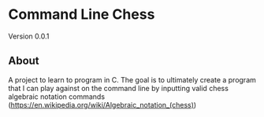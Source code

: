 # Command Line Chess
Version 0.0.1

## About
A project to learn to program in C. The goal is to ultimately create a program that I can play against on the command
line by inputting valid chess algebraic notation commands (https://en.wikipedia.org/wiki/Algebraic_notation_(chess))

